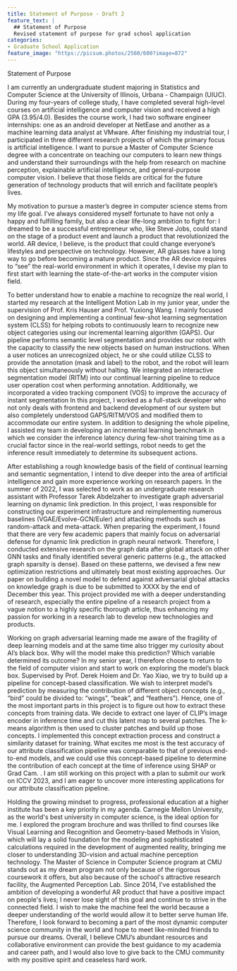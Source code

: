 ```yaml
---
title: Statement of Purpose - Draft 2
feature_text: |
  ## Statement of Purpose
  Revised statement of purpose for grad school application
categories:
- Graduate School Application
feature_image: "https://picsum.photos/2560/600?image=872"
---
```


Statement of Purpose

I am currently an undergraduate student majoring in Statistics and Computer Science at the University of Illinois, Urbana - Champaign (UIUC). During my four-years of college study, I have completed several high-level courses on artificial intelligence and computer vision and received a high GPA (3.95/4.0). Besides the course work, I had two software engineer internships: one as an android developer at NetEase and another as a machine learning data analyst at VMware. After finishing my industrial tour, I participated in three different research projects of which the primary focus is artificial intelligence. I want to pursue a Master of Computer Science degree with a concentrate on teaching our computers to learn new things and understand their surroundings with the help from research on machine perception, explainable artificial intelligence, and general-purpose computer vision. I believe that those fields are critical for the future generation of technology products that will enrich and facilitate people’s lives.
 
My motivation to pursue a master’s degree in computer science stems from my life goal. I’ve always considered myself fortunate to have not only a happy and fulfilling family, but also  a clear life-long ambition to fight for: I dreamed to be a successful entrepreneur who, like Steve Jobs, could stand on the stage of a product event and launch  a product that revolutionized the world. AR device, I believe, is the product that could change everyone’s lifestyles and perspective on technology. However, AR glasses have a long way to go before becoming a mature product. Since the AR device requires to “see” the real-world environment in which it operates, I devise my plan to first start with learning the state-of-the-art works in the computer vision field.
 
To better understand how to enable a machine to recognize the real world, I started my research at the Intelligent Motion Lab in my junior year, under the supervision of Prof. Kris Hauser and Prof. Yuxiong Wang. I mainly focused on designing and implementing a continual few-shot learning segmentation system (CLSS) for helping robots to continuously learn to recognize new object categories using our incremental learning algorithm (GAPS). Our pipeline performs semantic level segmentation and provides our robot with the capacity to classify the new objects based on human instructions. When a user notices an unrecognized object, he or she could utilize CLSS to provide the annotation (mask and label) to the robot, and the robot will learn this object simultaneously without halting. We integrated an interactive segmentation model (RITM) into our continual learning pipeline to reduce user operation cost when performing annotation. Additionally, we incorporated a video tracking component (VOS) to improve the accuracy of instant segmentation In this project, I worked as a full-stack developer who not only deals with frontend and backend development of our system but also completely understood GAPS/RITM/VOS and modified them to accommodate our entire system. In addition to designing the whole pipeline, I assisted my team in developing an incremental learning benchmark in which we consider the inference latency during few-shot training time as a crucial factor since in the real-world settings, robot needs to get the inference result immediately to determine its subsequent actions.

After establishing a rough knowledge basis of the field of continual learning and semantic segmentation, I intend to dive deeper into the area of artificial intelligence and gain more experience working on research papers. In the summer of 2022, I was selected to work as an undergraduate research assistant with Professor Tarek Abdelzaher to investigate graph adversarial learning on dynamic link prediction. In this project, I was responsible for constructing our experiment infrastructure and reimplementing numerous baselines (VGAE/Evolve-GCN/Euler) and attacking methods such as random-attack and meta-attack. When preparing the experiment, I found that there are very few academic papers that mainly focus on adversarial defense for dynamic link prediction in graph neural network. Therefore, I conducted extensive research on the graph data after global attack on other GNN tasks and finally identified several generic patterns (e.g., the attacked graph sparsity is dense). Based on these patterns, we devised a few new optimization restrictions and ultimately beat most existing approaches. Our paper on building a novel model to defend against adversarial global attacks on knowledge graph is due to be submitted to XXXX by the end of December this year. This project provided me with a deeper understanding of research, especially the entire pipeline of a research project from a vague notion to a highly specific thorough article, thus enhancing my passion for working in a research lab to develop new technologies and products.

Working on graph adversarial learning made me aware of the fragility of deep learning models and at the same time also trigger my curiosity about AI’s black box. Why will the model make this prediction? Which variable determined its outcome? In my senior year, I therefore choose to return to the field of computer vision and start to work on exploring the model’s black box. Supervised by Prof. Derek Hoiem and Dr. Yao Xiao, we try to build up a pipeline for concept-based classification. We wish to interpret model’s prediction by measuring the contribution of different object concepts (e.g., “bird” could be divided to: “wings”, “beak”, and “feathers”).  Hence, one of the most important parts in this project is to figure out how to extract these concepts from training data. We decide to extract one layer of CLIP’s image encoder in inference time and cut this latent map to several patches. The k-means algorithm is then used to cluster patches and build up those concepts. I implemented this concept extraction process and construct a similarity dataset for training. What excites me most is the test accuracy of our attribute classification pipeline was comparable to that of previous end-to-end models, and we could use this concept-based pipeline to determine the contribution of each concept at the time of inference using SHAP or Grad Cam. . I am still working on this project with a plan to submit our work on ICCV 2023, and I am eager to uncover more interesting applications for our attribute classification pipeline. 

Holding the growing mindset to progress, professional education at a higher institute has been a key priority in my agenda. Carnegie Mellon University, as the world's best university in computer science, is the ideal option for me. I explored the program brochure and was thrilled to find courses like Visual Learning and Recognition and Geometry-based Methods in Vision, which will lay a solid foundation for the modeling and sophisticated calculations required in the development of augmented reality, bringing me closer to understanding 3D-vision and actual machine perception technology. The Master of Science in Computer Science program at CMU stands out as my dream program not only because of the rigorous coursework it offers, but also because of the school's attractive research facility, the Augmented Perception Lab. Since 2014, I've established the ambition of developing a wonderful AR product that have a positive impact on people's lives; I never lose sight of this goal and continue to strive in the connected field. I wish to make the machine feel the world because a deeper understanding of the world would allow it to better serve human life. Therefore, I look forward to becoming a part of the most dynamic computer science community in the world and hope to meet like-minded friends to pursue our dreams. Overall, I believe CMU’s abundant resources and collaborative environment can provide the best guidance to my academia and career path, and I would also love to give back to the CMU community with my positive spirit and ceaseless hard work.



